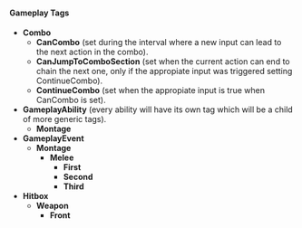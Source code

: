 #### Gameplay Tags
- **Combo**
  - **CanCombo** (set during the interval where a new input can lead to the next action in the combo).
  - **CanJumpToComboSection** (set when the current action can end to chain the next one, only if the appropiate input was triggered setting ContinueCombo).
  - **ContinueCombo** (set when the appropiate input is true when CanCombo is set).
- **GameplayAbility** (every ability will have its own tag which will be a child of more generic tags).
  - **Montage**
- **GameplayEvent**
  - **Montage**
    - **Melee**
      - **First**
      - **Second**
      - **Third**
- **Hitbox**
  - **Weapon**
    - **Front**
